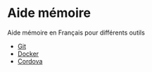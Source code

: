 # Aide mémoire

Aide mémoire en Français pour différents outils

* [Git](git/git.md)
* [Docker](docker.md)
* [Cordova](cordova.md)
